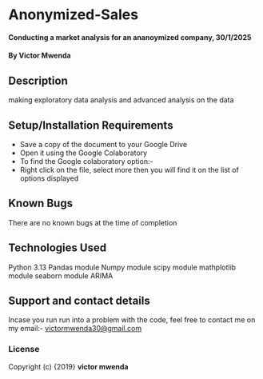 # Anonymized-Sales
#### Conducting a market analysis for an ananoymized company, 30/1/2025
#### By **Victor Mwenda**
## Description
making exploratory data analysis and advanced analysis on the data
## Setup/Installation Requirements
* Save a copy of the document to your Google Drive
* Open it using the Google Colaboratory
* To find the Google colaboratory option:-
* Right click on the file, select more then you will find it on the list of options displayed

## Known Bugs
There are no known bugs at the time of completion
## Technologies Used
Python 3.13
Pandas module
Numpy module
scipy module
mathplotlib module
seaborn module
ARIMA

## Support and contact details
Incase you run run into a problem  with the code, feel free to contact me on my email:- victormwenda30@gmail.com
### License
Copyright (c) {2019} **victor mwenda**
